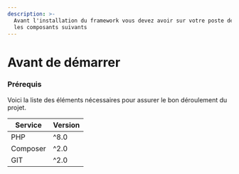 ```yaml
---
description: >-
  Avant l'installation du framework vous devez avoir sur votre poste de travail
  les composants suivants
---
```


# Avant de démarrer

### Prérequis

Voici la liste des éléments nécessaires pour assurer le bon déroulement du projet.

| Service  | Version |
| -------- | ------- |
| PHP      | ^8.0    |
| Composer | ^2.0    |
| GIT      | ^2.0    |
